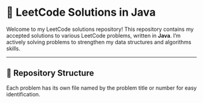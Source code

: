 # 🧠 LeetCode Solutions in Java

Welcome to my LeetCode solutions repository! This repository contains my accepted solutions to various LeetCode problems, written in **Java**. I’m actively solving problems to strengthen my data structures and algorithms skills.

---

## 📁 Repository Structure

Each problem has its own file named by the problem title or number for easy identification.

